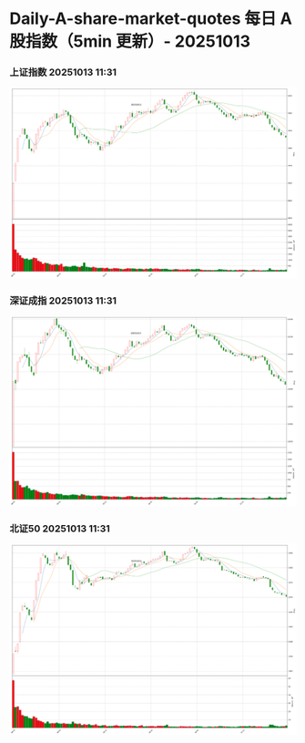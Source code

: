 
# Daily-A-share-market-quotes 每日 A 股指数（5min 更新）- 20251013

### 上证指数 20251013 11:31
![](./fig/2025/10/20251013-sh000001.png)

### 深证成指 20251013 11:31
![](./fig/2025/10/20251013-sz399001.png)

### 北证50 20251013 11:31
![](./fig/2025/10/20251013-bj899050.png)
